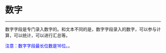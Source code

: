 # 数字
***
数字字段是专门录入数字的。和文本不同的是，数字字段录入的数字，可以参与计算，可以统计，可以进行汇总等。

<font color="blue">注意：数字字段最长位数是16位。</font>。
